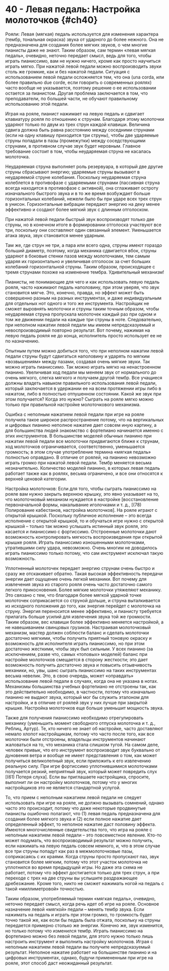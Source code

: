 # 40 - Левая педаль: Настройка молоточков {#ch40}

Рояли: Левая (мягкая) педаль используется для изменения характера (тембр, тональная окраска) звука от ударного до более нежного. Она не предназначена для создания более мягких звуков, о чем многие пианисты даже не знают. Таким образом, сам термин «левая мягкая педаль», очевидно, неточно передает смысл, ведь для того, чтобы играть пианиссимо, вам не нужно ничего, кроме как просто научиться играть мягко. При нажатой левой педали можно воспроизводить звуки столь же громкие, как и без нажатой педали. Ситуация с использованием левой педали осложняется тем, что она (una corda, или более правильно due corde, если говорить о современных роялях) часто вообще не указывается, поэтому решение о ее использовании остается за пианистом. Другая проблема заключается в том, что преподаватели, по большей части, не обучают правильному использованию этой педали.

Играя на рояле, пианист нажимает на левую педаль и сдвигает клавиатуру рояля по отношению к струнам. Благодаря этому молоточки ударяют только по двум из трех струн каждой клавиши. Величина сдвига должна быть равна расстоянию между соседними струнами (если на одну клавишу приходится три струны), чтобы две ударяемые струны попадали в пазы (промежутки) между соседствующими струнами, в противном случае звук будет неровным. Главное требование состоит в том, чтобы неударяемая струна не касалась молоточка.

Неударяемая струна выполняет роль резервуара, в который две другие струны сбрасывают энергию; ударяемые струны вызывают в неударяемой струне колебания. Поскольку неударяемая струна колеблется в противофазе с ударяемыми струнами (пассивная струна всегда находится в противофазе с активной), она сглаживает остроту изначального быстрого звука и в то же время возбуждает больше горизонтальных колебаний, нежели было бы при ударе всех трех струн в унисон. Горизонтальные вибрации передают энергию на деку менее эффективно и создают более мягкий звук с длинным отголоском.

При нажатой левой педали быстрый звук воспроизводят только две струны, но в конечном итоге в формировании отголоска участвуют все три, поскольку они составляют один связанный элемент. Уменьшается атака звука, звук становится менее ударным.

Там же, где струн не три, а пара или всего одна, струны имеют гораздо больший диаметр, поэтому, когда механика сдвигается вбок, струны ударяют в боковые стенки пазов между молоточками, тем самым ударяя их горизонтально и увеличивая отголосок за счет больших колебаний горизонтальной струны. Таким образом, происходящее с тремя струнами похоже на изменение тембра. Удивительный механизм!

Пианисты, не понимающие для чего и как использовать левую педаль рояля, часто нажимают педаль наполовину, при этом уверяя, что звук становится мягче. Это, конечно, правда, но эффект может быть совершенно разным на разных инструментах, и даже индивидуальным для отдельных нот одного и того же инструмента. Настройщик не сможет выровнять молоточки и струны таким точным образом, чтобы неударяемая струна пропускала молоточек каждый раз при одном и том же движении педали на каждые три струны в ноте. Следовательно, при неполном нажатии левой педали мы имеем непредсказуемый и невоспроизводимый повторно результат. Вот почему, нажимая на левую педаль рояля не до конца, исполнитель просто использует ее не по назначению.

Опытным путем можно добиться того, что при неполном нажатии левой педали струны будут сдвигаться наполовину и ударять по мягким «возвышениям» между пазами, создавая очень мягкие звуки. Так можно играть пианиссимо. Так можно играть мягко на ненастроенном пианино. Увеличивая ход педали мы меняем звук от нормального до очень мягкого, слегка мягкого и получаем другой тембр. Все учащиеся должны владеть навыком правильного использования левой педали, который заключается в удержании ее на всем протяжении игры либо в нажатом, либо в полностью отпушенном состоянии. Какой же звук при этом получается? Когда это нужно? Сыграть на рояле мягко можно только при правильной настройке молоточкового механизма.

Ошибка с неполным нажатием левой педали при игре на рояле получила такое широкое распространение потому, что на вертикальных и цифровых пианино неполное нажатие дает совсем иную картину, а для большинства людей знакомство с фортепиано начинается именно с этих инструментов. В большинстве моделей обычных пианино при нажатии левой педали все молоточки придвигаются ближе к струнам, ход молоточков ограничивается, соответственно, уменьшается громкость; в этом случае употребление термина «мягкая педаль» полностью оправдано. В отличие от роялей, на пианино невозможно играть громко при нажатой левой педали. Тембр меняется весьма незначительно. Количество моделей пианино, в которых левая педаль работает также как в роялях, весьма ограничено, и все они относятся к верхней ценовой категории.

Настройка молоточков: Если для того, чтобы сыграть пианиссимо на рояле вам нужно закрыть верхнюю крышку, это явно указывает на то, что молоточковый механизм нуждается в настройке [восстановление первоначальной формы, накалывание иголочками и т. д., [(78) Полирование кабестанов, настройка молоточков]. На рояле играют с открытой крышкой. Поскольку публичное исполнение – это всегда исполнение с открытой крышкой, то и обучаться игре нужно с открытой крышкой – только так можно услышать истинный звук рояля, это касается и пианиссимо с фортиссимо. Отстроенные молоточки дают возможность контролировать мягкость воспроизведения при открытой крышке рояля. Играть пианиссимо изношенными молоточками, утратившими силу удара, невозможно. Очень многим не доводилось играть пианиссимо только потому, что сам инструмент исключал такую возможность.

Уплотненный молоточек передает энергию струнам очень быстро и сразу же отскакивает обратно. Такая высокая эффективность передачи энергии дает ощущение очень легкой механики. Вот почему для извлечения звука из старого рояля очень часто достаточно самого легкого прикосновения. Более мягкие молоточки утяжеляют механику. Это связано с тем, что благодаря более мягкой ударной точке молоточек соприкасается со струной дольше, и струна выталкивается из исходного положения до того, как энергия перейдет с молоточка на струну. Энергия переносится менее эффективно, и пианисту требуется прилагать больше усилий для извлечения звука той же громкости. Таким образом, вес клавиши более эффективно меняется настройкой, а не навешиванием свинцовых грузиков. Настраивая молоточковый механизм, мастер должен соблюсти баланс и сделать молоточки достаточно мягкими, чтобы получить приятный тоновую окраску и возможность для исполнителя играть пианиссимо, но при этом достаточно жесткими, чтобы звук был сильным. У всех пианино (за исключением, разве что, самых «топовых» моделей) баланс при настройке молоточков смещается в сторону жесткости; это дает возможность получить достаточно звука и повысить отзывчивость механики, но, увы, шанс сыграть пианиссимо на таких инструментах весьма невелик. Это, в свою очередь, может «оправдать» использование левой педали в случаях, когда она не указана в нотах. Механизмы большинства учебных фортепиано не отстроены так, как это действительно необходимо, в частности, потому что изначально пианино не выдают звука, который мог бы служить эталоном для настройки, и в отличие от роялей звук у них лучше при закрытой крышке. Настройка молоточков еще больше уменьшит мощность звука.

Также для получения пианиссимо необходимо отрегулировать механику (уменьшить момент свободного отпуска молоточка и т. д., Реблиц, Артур). Те, кто ничего не знает об настройке, часто доставляют немало хлопот настройщикам, потому что часто после того, как все молоточки были отстроены, владельцы инструментов начинают жаловаться на то, что механика стала слишком тугой. На самом деле, человек привык, что его инструмент воспроизводит звук буквально от дуновения ветра и вообще не имеет представления о том, как может получиться великолепный звук, если приложить к его извлечению реальную силу. При игре фортиссимо уплотнившимися молоточками получается резкий, неприятный звук, который может повредить слух [(61) Потеря слуха]. Если вы приглашаете настройщика, спросите, выполнит ли он настройку молоточков, потому что у многих настройщиков это не является стандартной услугой.

То, что прием с неполным нажатием левой педали не следует использовать при игре на рояле, не должно вызывать сомнений, однако часто это происходит, потому что даже некоторые продвинутые пианисты ошибочно полагают, что (1) левая педаль предназначена для создания более мягкого звука и (2) если полное нажатие дает определенный эффект, то неполное нажатие даст половину эффекта. Имеются многочисленные свидетельства того, что игра на рояле с неполным нажатием левой педали – это повсеместное явление. Кто-то может подумать, что воспроизводимый результат можно получить, если нажимать на левую педаль совсем немного, и, что в этом случае все три струны попадут как раз в межмолоточковые пазы, соприкасаясь с их краями. Когда струны просто пропускают паз, звук становится более мягким, потому что этот участок молоточка не уплотнился во время предыдущей игры. Но даже эта схема не работает, потому что эффект достигается только для трех струн, а при переходе с трех на две струны вы услышите раздражающее дребезжание. Кроме того, никто не сможет нажимать ногой на педаль с такой «миллиметровой» точностью.

Таким образом, употребляемый термин «мягкая педаль», очевидно, неточно передает смысл, когда речь идет об игре на рояле. Основное назначение левой «мягкой» педали – менять тембр звука. Если нажимать на педаль и играть при этом громко, то громкость будет точно такой же, как если бы педаль была отжата, поскольку на струны передается примерно столько же энергии. Конечно же, звук изменится, но только потому что изменился тембр. Играть пианиссимо на фортепиано можно без левой педали, для этого нужно только лишь настроить инструмент и выполнить настройку молоточков. Играя с неполным нажатием левой педали вы получите непредсказуемый результат. Неполное нажатие работает на большинстве пианино и на цифровых инструментах, однако, будучи примененным при игре на рояле, этот способ даст неожиданный результат.
